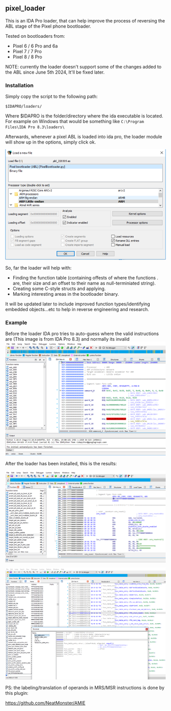 ## pixel_loader

This is an IDA Pro loader, that can help improve the process of reversing the ABL stage of the Pixel phone bootloader.

Tested on bootloaders from:

  * Pixel 6 / 6 Pro and 6a
  * Pixel 7 / 7 Pro
  * Pixel 8 / 8 Pro

NOTE: currently the loader doesn't support some of the changes added to the ABL since June 5th 2024, It'll be fixed later.

### Installation

Simply copy the script to the following path:
```
$IDAPRO/loaders/
```

Where $IDAPRO is the folder/directory where the ida executable is located.
For example on Windows that would be something like ```C:\Program Files\IDA Pro 8.3\loaders\```

Afterwards, whenever a pixel ABL is loaded into ida pro, the loader module will show up in the options, simply click ok.

![First time](./screenshot/idapro83-abl-firsttime.PNG)

So, far the loader will help with:
  - Finding the function table (containing offests of where the functions .
  are, their size and an offset to their name as null-terminiated string).
  - Creating some C-style structs and applying.
  - Marking interesting areas in the bootloader binary.

It will be updated later to include improved function types/identifying embedded objects...etc to help in reverse engineering and research.

### Example

Before the loader IDA pro tries to auto-guess where the valid instructions are (This image is from IDA Pro 8.3) and normally its invalid
![Example 1](./screenshot/idapro83-abl.PNG)

After the loader has been installed, this is the results:

![Example 2](./screenshot/idapro83-abl2.PNG)


![Example 1](./screenshot/idapro83-abl3.PNG)


PS: the labeling/translation of operands in MRS/MSR instructions is done by this plugin:

https://github.com/NeatMonster/AMIE
